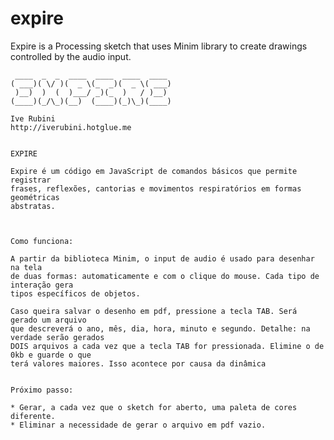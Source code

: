 # expire
Expire is a Processing sketch that uses Minim library to create drawings controlled by the audio input.

	 ____  _  _  ____  ____  ____  ____ 
	( ___)( \/ )(  _ \(_  _)(  _ \( ___)
	 )__)  )  (  )___/ _)(_  )   / )__) 
	(____)(_/\_)(__)  (____)(_)\_)(____)

	Ive Rubini
	http://iverubini.hotglue.me


	EXPIRE

	Expire é um código em JavaScript de comandos básicos que permite registrar
	frases, reflexões, cantorias e movimentos respiratórios em formas geométricas
	abstratas. 
	


	Como funciona:

	A partir da biblioteca Minim, o input de audio é usado para desenhar na tela
	de duas formas: automaticamente e com o clique do mouse. Cada tipo de interação gera
	tipos específicos de objetos.

	Caso queira salvar o desenho em pdf, pressione a tecla TAB. Será gerado um arquivo
	que descreverá o ano, mês, dia, hora, minuto e segundo. Detalhe: na verdade serão gerados
	DOIS arquivos a cada vez que a tecla TAB for pressionada. Elimine o de 0kb e guarde o que
	terá valores maiores. Isso acontece por causa da dinâmica
	

	Próximo passo:

	* Gerar, a cada vez que o sketch for aberto, uma paleta de cores diferente.
	* Eliminar a necessidade de gerar o arquivo em pdf vazio.


